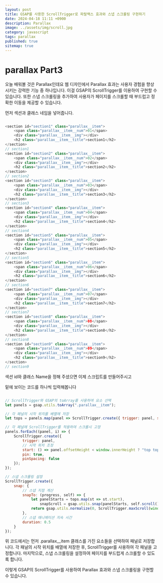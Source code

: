 ```yaml
---
layout: post
title: GSAP를 사용한 ScrollTrigger로 파랄랙스 효과와 스냅 스크롤링 구현하기
date: 2024-04-18 11:11 +0900
description: Parallax
image: ../assets/img/scroll.jpg
category: javascript
tags: parallax
published: true
sitemap: true
---
```


# parallax Part3 

오늘 배워볼 것은 Parallax인데요 웹 디자인에서 Parallax 효과는 사용자 경험을 향상시키는 강력한 기능 중 하나입니다.
이걸 GSAP의 ScrollTrigger를 이용하여 구현할 수 있습니다. 또한 스냅 스크롤링을 추가하여 사용자가 페이지를 스크롤할 때 부드럽고 정확한 이동을 제공할 수 있습니다.

먼저 섹션과 클래스 네임을 넣어줍니다.

````java

<section id="section1" class="parallax__item">
    <span class="parallax__item__num">01</span>
    <div class="parallax__item__img"></div>
    <h2 class="parallax__item__title">section1</h2>
</section>
// section1
<section id="section2" class="parallax__item">
    <span class="parallax__item__num">02</span>
    <div class="parallax__item__img"></div>
    <h2 class="parallax__item__title">section2</h2>
</section>
// section2
<section id="section3" class="parallax__item">
    <span class="parallax__item__num">03</span>
    <div class="parallax__item__img"></div>
    <h2 class="parallax__item__title">section3</h2>
</section>
// section3
<section id="section4" class="parallax__item">
    <span class="parallax__item__num">04</span>
    <div class="parallax__item__img"></div>
    <h2 class="parallax__item__title">section4</h2>
</section>
// section4
<section id="section5" class="parallax__item">
    <span class="parallax__item__num">05</span>
    <div class="parallax__item__img"></div>
    <h2 class="parallax__item__title">section5</h2>
</section>
// section5
<section id="section6" class="parallax__item">
    <span class="parallax__item__num">06</span>
    <div class="parallax__item__img"></div>
    <h2 class="parallax__item__title">section6</h2>
</section>
// section6
<section id="section7" class="parallax__item">
    <span class="parallax__item__num">07</span>
    <div class="parallax__item__img"></div>
    <h2 class="parallax__item__title">section7</h2>
</section>
// section7
<section id="section8" class="parallax__item">
    <span class="parallax__item__num">08</span>
    <div class="parallax__item__img"></div>
    <h2 class="parallax__item__title">section8</h2>
</section>
// section8
<section id="section9" class="parallax__item">
    <span class="parallax__item__num">09</span>
    <div class="parallax__item__img"></div>
    <h2 class="parallax__item__title">section9</h2>
</section>
// section9
````

색션 id와 클래스 Name을 정해 주셨으면 이제
스크립트를 만들어주시고

밑에 보이는 코드를 하나씩 입력해봅니다

````javascript

// ScrollTrigger와 GSAP의 toArray를 사용하여 요소 선택
let panels = gsap.utils.toArray(".parallax__item");

// 각 패널의 시작 위치를 배열에 저장
let tops = panels.map(panel => ScrollTrigger.create({ trigger: panel, start: "top top" }));

// 각 패널에 ScrollTrigger를 적용하여 스크롤시 고정
panels.forEach((panel, i) => {
    ScrollTrigger.create({
        trigger: panel,
        // 시작 위치 조정
        start: () => panel.offsetHeight < window.innerHeight ? "top top" : "bottom bottom",
        pin: true,
        pinSpacing: false
    });
});

// 스냅 스크롤링 설정
ScrollTrigger.create({
    snap: {
        // 스냅 지점 계산
        snapTo: (progress, self) => {
            let panelStarts = tops.map(st => st.start),
                snapScroll = gsap.utils.snap(panelStarts, self.scroll());
            return gsap.utils.normalize(0, ScrollTrigger.maxScroll(window), snapScroll);
        },
        // 스냅 애니메이션 지속 시간
        duration: 0.5
    }
});
````

위 코드에서는 먼저 .parallax__item 클래스를 가진 요소들을 선택하여 패널로 저장합니다. 각 패널의 시작 위치를 배열에 저장한 후, ScrollTrigger를 사용하여 각 패널을 고정합니다. 마지막으로, 스냅 스크롤링을 설정하여 페이지를 부드럽게 스크롤할 수 있도록 합니다.

이렇게 GSAP의 ScrollTrigger를 사용하여 Parallax 효과와 스냅 스크롤링을 구현할 수 있습니다.

